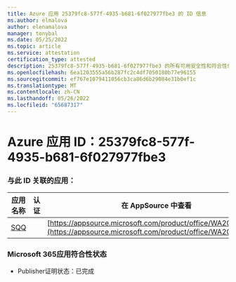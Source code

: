 ```yaml
---
title: Azure 应用 25379fc8-577f-4935-b681-6f027977fbe3 的 ID 信息
ms.author: elmalova
author: elenamalova
manager: tonybal
ms.date: 05/25/2022
ms.topic: article
ms.service: attestation
certification_type: attested
description: 25379fc8-577f-4935-b681-6f027977fbe3 的所有可用安全性和符合性信息。
ms.openlocfilehash: 6ea1203555a56b287fc2c4df7050180b77e96155
ms.sourcegitcommit: ef767e1079411056cb3ca86d6b29084e31b0ef1c
ms.translationtype: MT
ms.contentlocale: zh-CN
ms.lasthandoff: 05/26/2022
ms.locfileid: "65687317"
---
```

# <a name="azure-app-id-25379fc8-577f-4935-b681-6f027977fbe3"></a>Azure 应用 ID：25379fc8-577f-4935-b681-6f027977fbe3


### <a name="apps-associated-with-this-id"></a>与此 ID 关联的应用：
| **应用名称** | **认证** | **在 AppSource 中查看** |
|--------------|---------------|-----------------------|
| [SQQ](../forward/WA200002978.md) |  | [https://appsource.microsoft.com/product/office/WA200002978](https://appsource.microsoft.com/product/office/WA200002978) |

### <a name="microsoft-365-app-compliance-status"></a>Microsoft 365应用符合性状态
- Publisher证明状态：已完成
